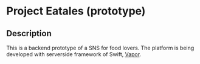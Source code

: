 # Project Eatales (prototype)

## Description
This is a backend prototype of a SNS for food lovers. The platform is being developed with serverside framework of Swift, [Vapor](https://vapor.codes/).